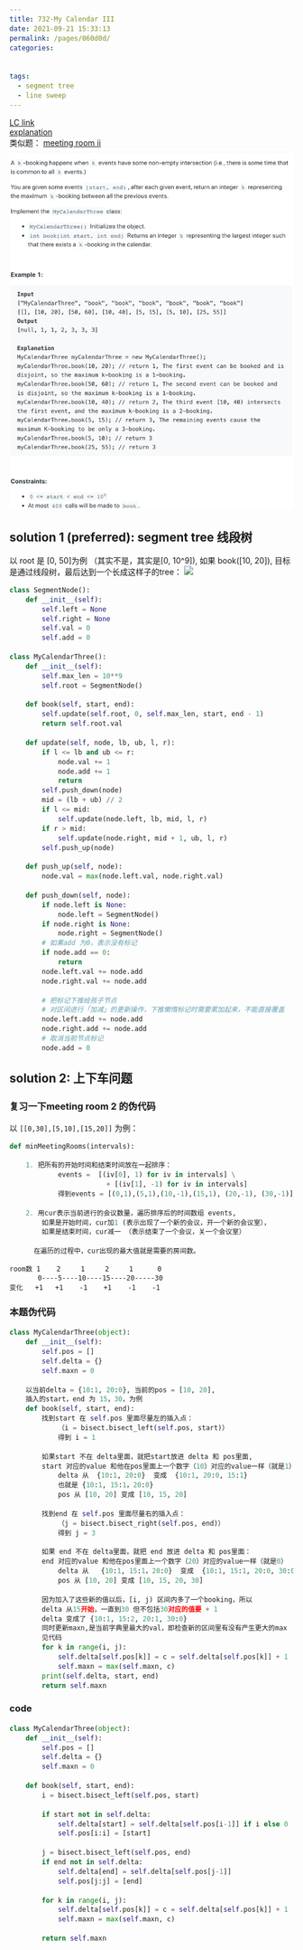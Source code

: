 ```yaml
---
title: 732-My Calendar III
date: 2021-09-21 15:33:13
permalink: /pages/060d0d/
categories:
  

tags:
  - segment tree
  - line sweep
---
```

[LC link](https://leetcode.com/problems/my-calendar-iii/)  
[explanation](https://leetcode.com/problems/my-calendar-iii/discuss/290972/python-bisect-98)    
类似题： [meeting room ii](https://emmableu.github.io/blog/pages/7c87c4/)  
![](https://raw.githubusercontent.com/emmableu/image/master/732-0.png)

## solution 1 (preferred): segment tree 线段树
以 root 是 [0, 50]为例 （其实不是，其实是[0, 10^9]), 如果 book([10, 20]), 目标是通过线段树，最后达到一个长成这样子的tree：
![](https://raw.githubusercontent.com/emmableu/image/master/202207212243564.png)

```python
class SegmentNode():
	def __init__(self):
		self.left = None
		self.right = None
		self.val = 0
		self.add = 0

class MyCalendarThree():
	def __init__(self):
		self.max_len = 10**9
		self.root = SegmentNode()

	def book(self, start, end):
		self.update(self.root, 0, self.max_len, start, end - 1)
		return self.root.val

	def update(self, node, lb, ub, l, r):
		if l <= lb and ub <= r:
			node.val += 1
			node.add += 1
			return 
		self.push_down(node)
		mid = (lb + ub) // 2
		if l <= mid:
			self.update(node.left, lb, mid, l, r)
		if r > mid:
			self.update(node.right, mid + 1, ub, l, r)
		self.push_up(node)
		
	def push_up(self, node):
		node.val = max(node.left.val, node.right.val)
	
	def push_down(self, node):
		if node.left is None:
			node.left = SegmentNode()
		if node.right is None:
			node.right = SegmentNode()
		# 如果add 为0，表示没有标记
		if node.add == 0: 
			return 
		node.left.val += node.add 
		node.right.val += node.add 
		
		# 把标记下推给孩子节点
		# 对区间进行「加减」的更新操作，下推懒惰标记时需要累加起来，不能直接覆盖
		node.left.add += node.add
		node.right.add += node.add
		# 取消当前节点标记
		node.add = 0 
```


## solution 2: 上下车问题
### 复习一下meeting room 2 的伪代码 
以 `[[0,30],[5,10],[15,20]]` 为例：
```python
def minMeetingRooms(intervals):
    
    1. 把所有的开始时间和结束时间放在一起排序：
            events =  [(iv[0], 1) for iv in intervals] \
                        + [(iv[1], -1) for iv in intervals]
            得到events = [(0,1),(5,1),(10,-1),(15,1), (20,-1), (30,-1)]
    
    2. 用cur表示当前进行的会议数量，遍历排序后的时间数组 events, 
        如果是开始时间，cur加1 (表示出现了一个新的会议，开一个新的会议室），
        如果是结束时间，cur减一 （表示结束了一个会议，关一个会议室）
      
      在遍历的过程中，cur出现的最大值就是需要的房间数。
```
```
room数 1    2     1     2     1      0
       0----5----10----15----20-----30
变化   +1   +1    -1    +1    -1    -1
```
### 本题伪代码
```python
class MyCalendarThree(object):
    def __init__(self):
        self.pos = []
        self.delta = {}
        self.maxn = 0

    以当前delta = {10:1, 20:0}, 当前的pos = [10, 20], 
    插入的start，end 为 15，30，为例
    def book(self, start, end):
        找到start 在 self.pos 里面尽量左的插入点：
            （i = bisect.bisect_left(self.pos, start)）
            得到 i = 1

        如果start 不在 delta里面，就把start放进 delta 和 pos里面, 
        start 对应的value 和他在pos里面上一个数字（10）对应的value一样（就是1）
            delta 从  {10:1, 20:0}  变成  {10:1, 20:0, 15:1} 
            也就是 {10:1, 15:1，20:0}
            pos 从 [10, 20] 变成 [10, 15, 20]

        找到end 在 self.pos 里面尽量右的插入点：
            （j = bisect.bisect_right(self.pos, end)）
            得到 j = 3

        如果 end 不在 delta里面，就把 end 放进 delta 和 pos里面：
        end 对应的value 和他在pos里面上一个数字（20）对应的value一样（就是0）
            delta 从   {10:1, 15:1，20:0}  变成  {10:1, 15:1, 20:0, 30:0}
            pos 从 [10, 20] 变成 [10, 15, 20, 30]

        因为加入了这些新的值以后，[i, j) 区间内多了一个booking，所以
        delta 从15开始，一直到30 但不包括30对应的值要 + 1
        delta 变成了 {10:1, 15:2, 20:1, 30:0}
        同时更新maxn,是当前字典里最大的val，即检查新的区间里有没有产生更大的max
        见代码
        for k in range(i, j):
            self.delta[self.pos[k]] = c = self.delta[self.pos[k]] + 1
            self.maxn = max(self.maxn, c)
        print(self.delta, start, end)
        return self.maxn
```
### code
```python
class MyCalendarThree(object):
    def __init__(self):
        self.pos = []
        self.delta = {}
        self.maxn = 0

    def book(self, start, end):
        i = bisect.bisect_left(self.pos, start)

        if start not in self.delta:
            self.delta[start] = self.delta[self.pos[i-1]] if i else 0
            self.pos[i:i] = [start]

        j = bisect.bisect_left(self.pos, end)
        if end not in self.delta:
            self.delta[end] = self.delta[self.pos[j-1]]
            self.pos[j:j] = [end]

        for k in range(i, j):
            self.delta[self.pos[k]] = c = self.delta[self.pos[k]] + 1
            self.maxn = max(self.maxn, c)

        return self.maxn
```
